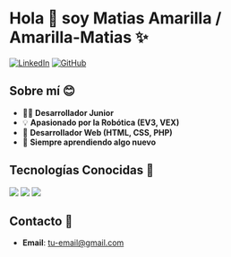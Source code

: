# Hola 👋 soy Matias Amarilla / Amarilla-Matias ✨


[![LinkedIn](https://img.shields.io/badge/LinkedIn-Profile-blue)](https://www.linkedin.com/)
[![GitHub](https://img.shields.io/badge/GitHub-Follow-black)](https://github.com/Amarilla-Matias)

## Sobre mí 😊

- 👨‍💻 **Desarrollador Junior**
- 💡 **Apasionado por la Robótica (EV3, VEX)**
- 🎨 **Desarrollador Web (HTML, CSS, PHP)**
- 🧠 **Siempre aprendiendo algo nuevo**

## Tecnologías Conocidas 🎉

<p align="left">
  <img src="https://img.shields.io/badge/HTML-E34F26?logo=html5&logoColor=fff&style=flat">
  <img src="https://img.shields.io/badge/CSS-1572B6?logo=css3&logoColor=fff&style=flat">
  <img src="https://img.shields.io/badge/Python-3776AB?logo=python&logoColor=fff&style=flat">
  <!-- Agrega más tecnologías aquí -->
</p>

## Contacto 📧
- **Email**: [tu-email@gmail.com](mailto:tu-email@gmail.com)

